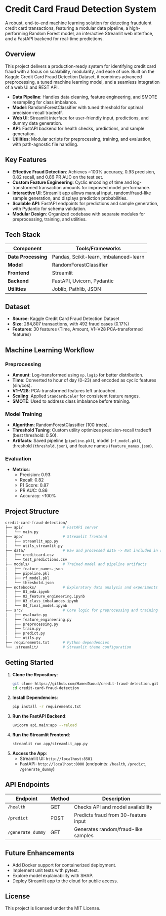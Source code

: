 # Credit Card Fraud Detection System

A robust, end-to-end machine learning solution for detecting fraudulent credit card transactions, featuring a modular data pipeline, a high-performing Random Forest model, an interactive Streamlit web interface, and a FastAPI backend for real-time predictions.

## Overview

This project delivers a production-ready system for identifying credit card fraud with a focus on scalability, modularity, and ease of use. Built on the Kaggle Credit Card Fraud Detection Dataset, it combines advanced preprocessing, a tuned machine learning model, and a seamless integration of a web UI and REST API.

- **Data Pipeline**: Handles data cleaning, feature engineering, and SMOTE resampling for class imbalance.
- **Model**: RandomForestClassifier with tuned threshold for optimal precision-recall tradeoff.
- **Web UI**: Streamlit interface for user-friendly input, predictions, and dummy data generation.
- **API**: FastAPI backend for health checks, predictions, and sample generation.
- **Utilities**: Modular scripts for preprocessing, training, and evaluation, with path-agnostic file handling.

## Key Features

- **Effective Fraud Detection**: Achieves ~100% accuracy, 0.93 precision, 0.82 recall, and 0.86 PR AUC on the test set.
- **Custom Feature Engineering**: Cyclic encoding of time and log-transformed transaction amounts for improved model performance.
- **Interactive UI**: Streamlit app allows manual input, random/fraud-like sample generation, and displays prediction probabilities.
- **Scalable API**: FastAPI endpoints for predictions and sample generation, with Pydantic for schema validation.
- **Modular Design**: Organized codebase with separate modules for preprocessing, training, and utilities.

## Tech Stack

| Component          | Tools/Frameworks                     |
|--------------------|--------------------------------------|
| **Data Processing**| Pandas, Scikit-learn, Imbalanced-learn|
| **Model**          | RandomForestClassifier              |
| **Frontend**       | Streamlit                           |
| **Backend**        | FastAPI, Uvicorn, Pydantic          |
| **Utilities**      | Joblib, Pathlib, JSON               |

## Dataset

- **Source**: Kaggle Credit Card Fraud Detection Dataset
- **Size**: 284,807 transactions, with 492 fraud cases (0.17%)
- **Features**: 30 features (Time, Amount, V1–V28 PCA-transformed features)

## Machine Learning Workflow

### Preprocessing
- **Amount**: Log-transformed using `np.log1p` for better distribution.
- **Time**: Converted to hour of day (0–23) and encoded as cyclic features (sin/cos).
- **V1–V28**: PCA-transformed features left untouched.
- **Scaling**: Applied `StandardScaler` for consistent feature ranges.
- **SMOTE**: Used to address class imbalance before training.

### Model Training
- **Algorithm**: RandomForestClassifier (100 trees).
- **Threshold Tuning**: Custom utility optimizes precision-recall tradeoff (best threshold: 0.50).
- **Artifacts**: Saved pipeline (`pipeline.pkl`), model (`rf_model.pkl`), threshold (`threshold.json`), and feature names (`feature_names.json`).

### Evaluation
- **Metrics**:
  - Precision: 0.93
  - Recall: 0.82
  - F1 Score: 0.87
  - PR AUC: 0.86
  - Accuracy: ~100%

## Project Structure

```bash
credit-card-fraud-detection/
├── api/                  # FastAPI server
│   └── main.py
├── app/                  # Streamlit frontend
│   ├── streamlit_app.py
│   └── utils_streamlit.py
├── data/                 # Raw and processed data -> Not included in repository
│   ├── creditcard.csv
│   └── test_predictions.csv
├── models/               # Trained model and pipeline artifacts
│   ├── feature_names.json
│   ├── pipeline.pkl
│   ├── rf_model.pkl
│   └── threshold.json
├── notebooks/            # Exploratory data analysis and experiments
│   ├── 01_eda.ipynb
│   ├── 02_feature_engineering.ipynb
│   ├── 03_class_imbalances.ipynb
│   └── 04_final_model.ipynb
├── src/                  # Core logic for preprocessing and training
│   ├── evaluate.py
│   ├── feature_engineering.py
│   ├── preprocessing.py
│   ├── train.py
│   ├── predict.py
│   └── utils.py
├── requirements.txt      # Python dependencies
└── .streamlit/           # Streamlit theme configuration
```

## Getting Started

1. **Clone the Repository**:
   ```bash
   git clone https://github.com/HamedDaoud/credit-fraud-detection.git
   cd credit-card-fraud-detection
   ```
2. **Install Dependencies**:
   ```bash
   pip install -r requirements.txt
   ```
3. **Run the FastAPI Backend**:
   ```bash
   uvicorn api.main:app --reload
   ```
4. **Run the Streamlit Frontend**:
   ```bash
   streamlit run app/streamlit_app.py
   ```
5. **Access the App**:
   - Streamlit UI: `http://localhost:8501`
   - FastAPI: `http://localhost:8000` (endpoints: `/health`, `/predict`, `/generate_dummy`)

## API Endpoints

| Endpoint           | Method | Description                          |
|--------------------|--------|--------------------------------------|
| `/health`          | GET    | Checks API and model availability   |
| `/predict`         | POST   | Predicts fraud from 30-feature input |
| `/generate_dummy`  | GET    | Generates random/fraud-like samples  |

## Future Enhancements

- Add Docker support for containerized deployment.
- Implement unit tests with pytest.
- Explore model explainability with SHAP.
- Deploy Streamlit app to the cloud for public access.

## License

This project is licensed under the MIT License.